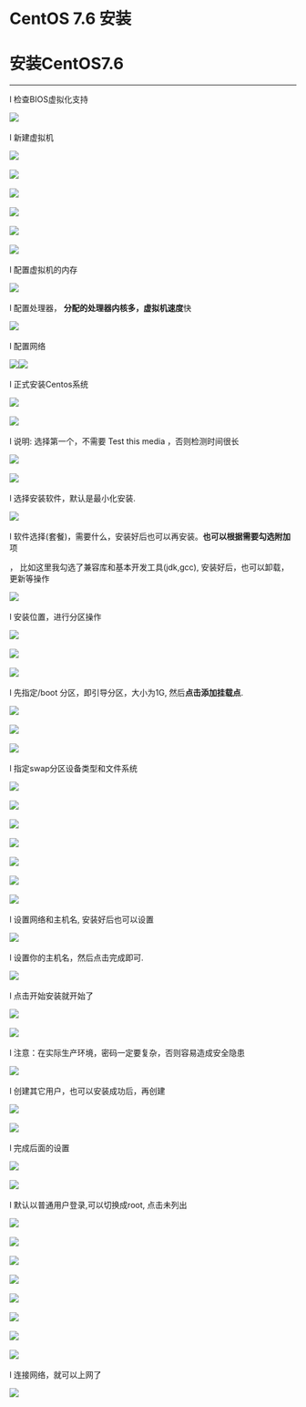 # CentOS 7.6 安装

# 安装CentOS7.6

---

l 检查BIOS虚拟化支持

​![](assets/wps1-20240717220820-wbkciwm.jpg)​

l 新建虚拟机

​![](assets/wps2-20240717220820-s3bv6te.jpg)​

​![](assets/wps3-20240717220820-x5k12oh.jpg)​

​![](assets/wps4-20240717220820-zt3f93e.jpg)​

​![](assets/wps5-20240717220820-iwh0rxe.jpg)​

​![](assets/wps6-20240717220820-e8jacuh.jpg)​

​![](assets/wps7-20240717220820-8th9rzn.jpg)​

l 配置虚拟机的内存

​![](assets/wps8-20240717220820-dpi41zm.jpg)​

l 配置处理器， **分配的处理器内核多，虚拟机速度**快

​![](assets/wps9-20240717220820-4rknz34.jpg)​

l 配置网络

​![](assets/wps10-20240717220820-6h71gj1.jpg)​![](assets/wps11-20240717220820-mj4d7i7.jpg)​

l 正式安装Centos系统

​![](assets/wps12-20240717220820-mtf1jpd.jpg)​

​![](assets/wps13-20240717220820-jherzi3.jpg)​

l 说明: 选择第一个，不需要 Test this media ，否则检测时间很长

​![](assets/wps14-20240717220820-dswaakz.jpg)​

​![](assets/wps15-20240717220820-x7mtzy1.jpg)​

l 选择安装软件，默认是最小化安装.

​![](assets/wps16-20240717220820-b9rxj8s.jpg)​

l 软件选择(套餐)，需要什么，安装好后也可以再安装。**也可以根据需要勾选附加** 项

， 比如这里我勾选了兼容库和基本开发工具(jdk,gcc), 安装好后，也可以卸载，更新等操作

​![](assets/wps17-20240717220820-t2b63bn.jpg)​

l 安装位置，进行分区操作

​![](assets/wps18-20240717220820-tf6uoxt.jpg)​

​![](assets/wps19-20240717220820-u9hl5y5.jpg)​

​![](assets/wps20-20240717220820-ao90vgl.jpg)​

l 先指定/boot   分区，即引导分区，大小为1G, 然后**点击添加挂载点**.

​![](assets/wps21-20240717220820-fsk4tl4.jpg)​

​![](assets/wps22-20240717220820-yfvcn78.jpg)​

​![](assets/wps23-20240717220820-xsvvo39.jpg)​

l 指定swap分区设备类型和文件系统

​![](assets/wps24-20240717220820-vhy3unv.jpg)​

​![](assets/wps25-20240717220820-evo9naw.jpg)​

​![](assets/wps26-20240717220820-7fx1y5r.jpg)​

​![](assets/wps27-20240717220820-vs7l1d1.jpg)​

​![](assets/wps28-20240717220820-euw2xtc.jpg)​

​![](assets/wps29-20240717220820-ozmxr62.jpg)​

​![](assets/wps30-20240717220820-3vy3x22.jpg)​

l 设置网络和主机名, 安装好后也可以设置

​![](assets/wps31-20240717220820-7b70j4i.jpg)​

l 设置你的主机名，然后点击完成即可.

​![](assets/wps32-20240717220820-iqkd837.jpg)​

l 点击开始安装就开始了

​![](assets/wps33-20240717220820-fggrm0n.jpg)​

​![](assets/wps34-20240717220820-rdaga94.jpg)​

l 注意：在实际生产环境，密码一定要复杂，否则容易造成安全隐患

​![](assets/wps35-20240717220820-w57zheb.jpg)​

l 创建其它用户，也可以安装成功后，再创建

​![](assets/wps36-20240717220820-hnwlb7u.jpg)​

​![](assets/wps37-20240717220820-hv7z0zu.jpg)​

l 完成后面的设置

​![](assets/wps38-20240717220820-wuymi58.jpg)​

​![](assets/wps39-20240717220820-a3aioe0.jpg)​

l 默认以普通用户登录,可以切换成root, 点击未列出

​![](assets/wps40-20240717220820-wz2o8xg.jpg)​

​![](assets/wps41-20240717220820-sx8lrls.jpg)​

​![](assets/wps42-20240717220820-golo277.jpg)​

​![](assets/wps43-20240717220820-xuvia3i.jpg)​

​![](assets/wps44-20240717220820-1l8j704.jpg)​

​![](assets/wps45-20240717220820-w8rly91.jpg)​

​![](assets/wps46-20240717220820-ip7p5gg.jpg)​

​![](assets/wps47-20240717220820-0u5t2yh.jpg)​

l 连接网络，就可以上网了

​![](assets/wps48-20240717220820-cw23t8j.jpg)​
